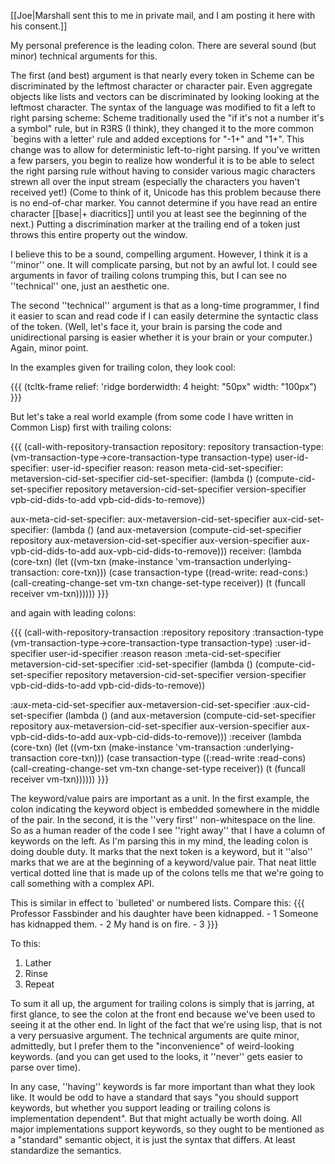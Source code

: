 [[Joe|Marshall sent this to me in private mail, and I am posting it here with his consent.]]

My personal preference is the leading colon. There are several sound
(but minor) technical arguments for this.

The first (and best) argument is that nearly every token in Scheme can be
discriminated by the leftmost character or character pair. Even aggregate
objects like lists and vectors can be discriminated by looking looking at the
leftmost character.  The syntax of the language was modified to fit a left
to right parsing scheme:  Scheme traditionally used the "if it's not a number
it's a symbol" rule, but in R3RS (I think), they changed it to the more common
`begins with a letter' rule and added exceptions for "-1+" and "1+".  This
change was to allow for deterministic left-to-right parsing.  If you've written
a few parsers, you begin to realize how wonderful it is to be able to select
the right parsing rule without having to consider various magic characters
strewn all over the input stream (especially the characters you haven't
received yet!)  (Come to think of it, Unicode has this problem because
there is no end-of-char marker.  You cannot determine if you have read an
entire character [[base|+ diacritics]] until you at least see the beginning of the next.)  Putting
a discrimination marker at the trailing end of a token just throws this entire
property out the window.

I believe this to be a sound, compelling argument.  However, I think it is a
''minor'' one.  It will complicate parsing, but not by an awful lot.  I could see
arguments in favor of trailing colons trumping this, but I can see no
''technical''
one, just an aesthetic one.

The second ''technical'' argument is that as a long-time programmer, I find it
easier to scan and read code if I can easily determine the syntactic class of
the token.  (Well, let's face it, your brain is parsing the code and
unidirectional
parsing is easier whether it is your brain or your computer.)  Again,
minor point.

In the examples given for trailing colon, they look cool:

{{{
(tcltk-frame relief: 'ridge
                borderwidth: 4
                height: "50px"
                width: "100px")
}}}

But let's take a real world example (from some code I have written in
Common Lisp)
first with trailing colons:

{{{
(call-with-repository-transaction
   repository: repository
   transaction-type:  (vm-transaction-type->core-transaction-type transaction-type)
   user-id-specifier: user-id-specifier
   reason: reason
   meta-cid-set-specifier: metaversion-cid-set-specifier
   cid-set-specifier: (lambda ()
                        (compute-cid-set-specifier repository
                                                   metaversion-cid-set-specifier
                                                   version-specifier
                                                   vpb-cid-dids-to-add
                                                   vpb-cid-dids-to-remove))

   aux-meta-cid-set-specifier: aux-metaversion-cid-set-specifier
   aux-cid-set-specifier: (lambda ()
                            (and aux-metaversion
                                 (compute-cid-set-specifier repository
                                                            aux-metaversion-cid-set-specifier
                                                            aux-version-specifier
                                                            aux-vpb-cid-dids-to-add
                                                            aux-vpb-cid-dids-to-remove)))
   receiver: (lambda (core-txn)
               (let ((vm-txn (make-instance 'vm-transaction
                                            underlying-transaction: core-txn)))
                 (case transaction-type
                   ((read-write: read-cons:) (call-creating-change-set vm-txn
change-set-type receiver))
                   (t (funcall receiver vm-txn))))))
}}}

and again with leading colons:

{{{
(call-with-repository-transaction
   :repository repository
   :transaction-type  (vm-transaction-type->core-transaction-type transaction-type)
   :user-id-specifier user-id-specifier
   :reason reason
   :meta-cid-set-specifier metaversion-cid-set-specifier
   :cid-set-specifier (lambda ()
                        (compute-cid-set-specifier repository
                                                   metaversion-cid-set-specifier
                                                   version-specifier
                                                   vpb-cid-dids-to-add
                                                   vpb-cid-dids-to-remove))

   :aux-meta-cid-set-specifier aux-metaversion-cid-set-specifier
   :aux-cid-set-specifier (lambda ()
                            (and aux-metaversion
                                 (compute-cid-set-specifier repository
                                                            aux-metaversion-cid-set-specifier
                                                            aux-version-specifier
                                                            aux-vpb-cid-dids-to-add
                                                            aux-vpb-cid-dids-to-remove)))
   :receiver (lambda (core-txn)
               (let ((vm-txn (make-instance 'vm-transaction
                                            :underlying-transaction core-txn)))
                 (case transaction-type
                   ((:read-write :read-cons) (call-creating-change-set vm-txn change-set-type receiver))
                   (t (funcall receiver vm-txn))))))
}}}

The keyword/value pairs are important as a unit.  In the first
example, the colon
indicating the keyword object is embedded somewhere in the middle of
the pair.  In the second, it is the ''very first'' non-whitespace on the
line.  So as a human reader
of the code I see ''right away'' that I have a column of keywords on the
left.  As I'm parsing this in my mind, the leading colon is doing
double duty.  It marks that the next token is a keyword, but it ''also''
marks that we are at the beginning of a keyword/value pair.  That neat
little vertical dotted line that is made up of the
colons tells me that we're going to call something with a complex API.

This is similar in effect to `bulleted' or numbered lists.  Compare this:
{{{
   Professor Fassbinder and his daughter have been kidnapped. - 1
   Someone has kidnapped them. - 2
   My hand is on fire. - 3
}}}

To this:
   1. Lather
   1. Rinse
   1. Repeat

To sum it all up, the argument for trailing colons is simply that is jarring, at
first glance, to see the colon at the front end because we've been used
to seeing it at the other end.  In light of the fact that we're using lisp, that
is not a very persuasive argument.  The technical arguments are quite minor,
admittedly, but I prefer them to the "inconvenience" of weird-looking keywords.
(and you can get used to the looks, it ''never'' gets easier to parse over time).


In any case, ''having'' keywords is far more important than what they
look like.  It would be odd to have a standard that says "you should support
keywords, but whether you support leading or trailing colons is implementation
dependent".  But that might actually be worth doing.  All major implementations
support keywords, so they ought to be mentioned as a "standard" semantic
object, it is just the syntax that differs.  At least standardize the semantics.
